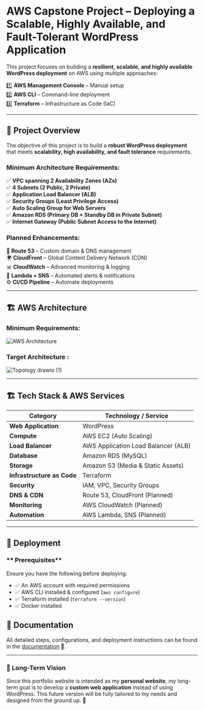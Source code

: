 # AWS Capstone Project – Deploying a Scalable, Highly Available, and Fault-Tolerant WordPress Application  

This project focuses on building a **resilient, scalable, and highly available WordPress deployment** on AWS using multiple approaches: 

1️⃣ **AWS Management Console** – Manual setup  
2️⃣ **AWS CLI** – Command-line deployment  
3️⃣ **Terraform** – Infrastructure as Code (IaC)  

---

## 📌 Project Overview  

The objective of this project is to build a **robust WordPress deployment** that meets **scalability, high availability, and fault tolerance** requirements.  

### **Minimum Architecture Requirements:**  
✅ **VPC spanning 2 Availability Zones (AZs)**  
✅ **4 Subnets (2 Public, 2 Private)**  
✅ **Application Load Balancer (ALB)**  
✅ **Security Groups (Least Privilege Access)**  
✅ **Auto Scaling Group for Web Servers**  
✅ **Amazon RDS (Primary DB + Standby DB in Private Subnet)**   
✅ **Internet Gateway (Public Subnet Access to the Internet)**  

### **Planned Enhancements:**  
🚀 **Route 53** – Custom domain & DNS management  
🌍 **CloudFront** – Global Content Delivery Network (CDN)    
📊 **CloudWatch** – Advanced monitoring & logging  
📢 **Lambda + SNS** – Automated alerts & notifications  
⚙️ **CI/CD Pipeline** – Automate deployments  

---

## 🏗️ AWS Architecture  

### **Minimum Requirements:**  
![AWS Architecture](https://github.com/user-attachments/assets/9e8cc424-cedd-4d64-9782-5ede7bb1aecd)  

### **Target Architecture :**  
![Topology drawio (1)](https://github.com/user-attachments/assets/e93c0810-26eb-406b-ba33-e3ca56458927)

---

## 🏗️ Tech Stack & AWS Services  

| Category               | Technology / Service        |
|------------------------|---------------------------|
| **Web Application**    | WordPress                 |
| **Compute**            | AWS EC2 (Auto Scaling)    |
| **Load Balancer**      | AWS Application Load Balancer (ALB) |
| **Database**          | Amazon RDS (MySQL)   |
| **Storage**            | Amazon S3 (Media & Static Assets) |
| **Infrastructure as Code** | Terraform   |
| **Security**           | IAM, VPC, Security Groups |
| **DNS & CDN**         | Route 53, CloudFront (Planned) |
| **Monitoring**         | AWS CloudWatch (Planned) |
| **Automation**         | AWS Lambda, SNS (Planned) |

---

## 🚀 Deployment  

### ** Prerequisites**  
Ensure you have the following before deploying:  

- ✅ An AWS account with required permissions  
- ✅ AWS CLI installed & configured (`aws configure`)  
- ✅ Terraform installed (`terraform --version`)  
- ✅ Docker installed 


## 📖 Documentation  

All detailed steps, configurations, and deployment instructions can be found in the [documentation](https://numerous-mambo-01f.notion.site/Documentation-AWS-Capstone-Project-My-Personal-Portfolio-Website-1a5e46c88f9f8072a228d243f7b787b3) 📑.
 

---


### 🎯 Long-Term Vision  
Since this portfolio website is intended as my **personal website**, my long-term goal is to develop a **custom web application** instead of using WordPress. This future version will be fully tailored to my needs and designed from the ground up. 🚀  








